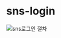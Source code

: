 # sns-login


![sns로그인 절차](https://github.com/user-attachments/assets/e49e17cc-11c5-4ff6-8f3d-23beed778e6c)
